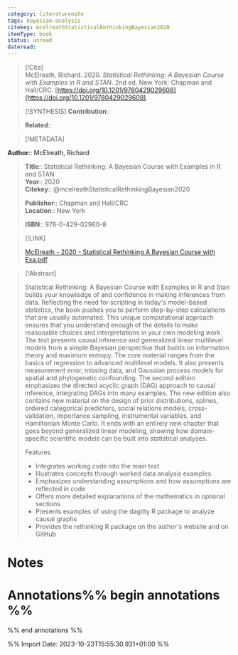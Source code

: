 ```yaml
---
category: literaturenote
tags: bayesian-analysis
citekey: mcelreathStatisticalRethinkingBayesian2020
itemType: book
status: unread  
dateread:  
---
```


> [!Cite]  
> McElreath, Richard. 2020. _Statistical Rethinking: A Bayesian Course with Examples in R and STAN_. 2nd ed. New York: Chapman and Hall/CRC. [https://doi.org/10.1201/9780429029608](https://doi.org/10.1201/9780429029608).

> [!SYNTHESIS] 
>**Contribution**::
>
>**Related**:: 
>

> [!METADATA]  
>
**Author**:: McElreath, Richard<br>
> **Title**:: Statistical Rethinking: A Bayesian Course with Examples in R and STAN    
> **Year**:: 2020     
> **Citekey**:: @mcelreathStatisticalRethinkingBayesian2020    
>    
>    
>     
>    
>**Publisher**:: Chapman and Hall/CRC    
>**Location**:: New York     
>    
>    
>**ISBN**:: 978-0-429-02960-8

> [!LINK] 
>
> [McElreath - 2020 - Statistical Rethinking A Bayesian Course with Exa.pdf](file:///Users/steven/Library/CloudStorage/GoogleDrive-steven.golovkine@ul.ie/My%20Drive/bibliography/Chapman%20and%20Hall/CRC/2020/McElreath%20-%202020%20-%20Statistical%20Rethinking%20A%20Bayesian%20Course%20with%20Exa.pdf).

>[!Abstract]
>
>Statistical Rethinking: A Bayesian Course with Examples in R and Stan builds your knowledge of and confidence in making inferences from data. Reflecting the need for scripting in today's model-based statistics, the book pushes you to perform step-by-step calculations that are usually automated. This unique computational approach ensures that you understand enough of the details to make reasonable choices and interpretations in your own modeling work. The text presents causal inference and generalized linear multilevel models from a simple Bayesian perspective that builds on information theory and maximum entropy. The core material ranges from the basics of regression to advanced multilevel models. It also presents measurement error, missing data, and Gaussian process models for spatial and phylogenetic confounding. The second edition emphasizes the directed acyclic graph (DAG) approach to causal inference, integrating DAGs into many examples. The new edition also contains new material on the design of prior distributions, splines, ordered categorical predictors, social relations models, cross-validation, importance sampling, instrumental variables, and Hamiltonian Monte Carlo. It ends with an entirely new chapter that goes beyond generalized linear modeling, showing how domain-specific scientific models can be built into statistical analyses.
>
>Features
>* Integrates working code into the main text
>* Illustrates concepts through worked data analysis examples
>* Emphasizes understanding assumptions and how assumptions are reflected in code
>* Offers more detailed explanations of the mathematics in optional sections
>* Presents examples of using the dagitty R package to analyze causal graphs
>* Provides the rethinking R package on the author's website and on GitHub


# Notes<br>
# Annotations%% begin annotations %%  
 
  
%% end annotations %%

%% Import Date: 2023-10-23T15:55:30.931+01:00 %%
